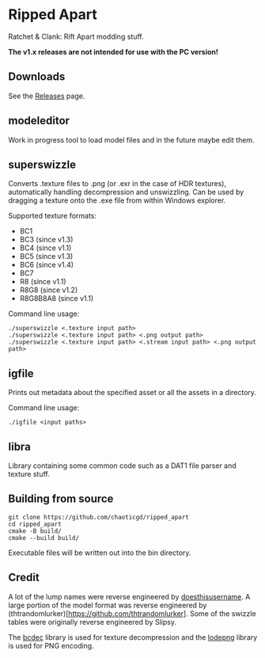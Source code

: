 # Ripped Apart

Ratchet & Clank: Rift Apart modding stuff.

**The v1.x releases are not intended for use with the PC version!**

## Downloads

See the [Releases](https://github.com/chaoticgd/ripped_apart/releases) page.

## modeleditor

Work in progress tool to load model files and in the future maybe edit them.

## superswizzle

Converts .texture files to .png (or .exr in the case of HDR textures), automatically handling decompression and unswizzling. Can be used by dragging a texture onto the .exe file from within Windows explorer.

Supported texture formats:

- BC1
- BC3 (since v1.3)
- BC4 (since v1.1)
- BC5 (since v1.3)
- BC6 (since v1.4)
- BC7
- R8 (since v1.1)
- R8G8 (since v1.2)
- R8G8B8A8 (since v1.1)

Command line usage:

	./superswizzle <.texture input path>
	./superswizzle <.texture input path> <.png output path>
	./superswizzle <.texture input path> <.stream input path> <.png output path>

## igfile

Prints out metadata about the specified asset or all the assets in a directory.

Command line usage:

	./igfile <input paths>

## libra

Library containing some common code such as a DAT1 file parser and texture stuff.

## Building from source
	
	git clone https://github.com/chaoticgd/ripped_apart
	cd ripped_apart
	cmake -B build/
	cmake --build build/

Executable files will be written out into the bin directory.

## Credit

A lot of the lump names were reverse engineered by [doesthisusername](https://github.com/doesthisusername). A large portion of the model format was reverse engineered by (thtrandomlurker)[https://github.com/thtrandomlurker]. Some of the swizzle tables were originally reverse engineered by Slipsy.

The [bcdec](https://github.com/iOrange/bcdec) library is used for texture decompression and the [lodepng](https://github.com/lvandeve/lodepng) library is used for PNG encoding.
